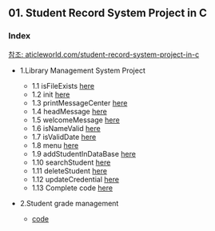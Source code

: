
## 01. Student Record System Project in C
### Index
[참조: aticleworld.com/student-record-system-project-in-c](https://aticleworld.com/student-record-system-project-in-c/)
* 1.Library Management System Project
  *  1.1 isFileExists [here](https://github.com/csbyun-data/C-Pro/blob/main/chap05/File/SRS/isFileExists.c)
  *  1.2 init [here](https://github.com/csbyun-data/C-Pro/blob/main/chap05/File/SRS/init.c)
  *  1.3 printMessageCenter [here](https://github.com/csbyun-data/C-Pro/blob/main/chap05/File/SRS/printMessageCenter.c)
  *  1.4 headMessage [here](https://github.com/csbyun-data/C-Pro/blob/main/chap05/File/SRS/headMessage.c)
  *  1.5 welcomeMessage [here](https://github.com/csbyun-data/C-Pro/blob/main/chap05/File/SRS/welcomeMessage.c)
  *  1.6 isNameValid [here](https://github.com/csbyun-data/C-Pro/blob/main/chap05/File/SRS/isNameValid.c)
  *  1.7 isValidDate [here](https://github.com/csbyun-data/C-Pro/blob/main/chap05/File/SRS/isValidDate.c)
  *  1.8 menu [here](https://github.com/csbyun-data/C-Pro/blob/main/chap05/File/SRS/menu.c)
  *  1.9 addStudentInDataBase [here](https://github.com/csbyun-data/C-Pro/blob/main/chap05/File/SRS/addStudentInDataBase.c)
  *  1.10 searchStudent [here](https://github.com/csbyun-data/C-Pro/blob/main/chap05/File/SRS/searchStudent.c)
  *  1.11 deleteStudent [here](https://github.com/csbyun-data/C-Pro/blob/main/chap05/File/SRS/deleteStudent.c)
  *  1.12 updateCredential [here](https://github.com/csbyun-data/C-Pro/blob/main/chap05/File/SRS/updateCredential.c)
  *  1.13 Complete code [here](https://github.com/csbyun-data/C-Pro/blob/main/chap05/File/SRS/Student_Record.c)

* 2.Student grade management  
  * [code]()
